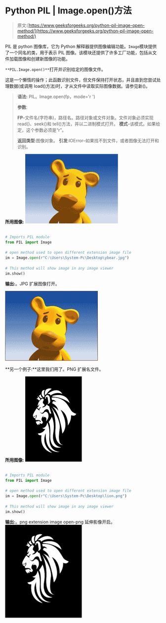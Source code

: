 # Python PIL | Image.open()方法

> 原文:[https://www.geeksforgeeks.org/python-pil-image-open-method/](https://www.geeksforgeeks.org/python-pil-image-open-method/)

PIL 是 python 图像库，它为 Python 解释器提供图像编辑功能。`Image`模块提供了一个同名的类，用于表示 PIL 图像。该模块还提供了许多工厂功能，包括从文件加载图像和创建新图像的功能。

`**PIL.Image.open()**`打开并识别给定的图像文件。

这是一个懒惰的操作；此函数识别文件，但文件保持打开状态，并且直到您尝试处理数据(或调用 load()方法)时，才从文件中读取实际图像数据。请参见新()。

> **语法:** PIL。Image.open(fp，mode='r ')
> 
> **参数**:
> 
> **FP**–文件名(字符串)，路径名。路径对象或文件对象。文件对象必须实现 read()、seek()和 tell()方法，并以二进制模式打开。
> **模式**–该模式。如果给定，这个参数必须是“r”。
> 
> **返回类型**:图像对象。
> **引发**:IOError–如果找不到文件，或者图像无法打开和识别。

**所用图像:**
![](img/4b8bfc2d655bf1e4ef3e5cdd9f7f35db.png)

```py

# Imports PIL module 
from PIL import Image

# open method used to open different extension image file
im = Image.open(r"C:\Users\System-Pc\Desktop\ybear.jpg") 

# This method will show image in any image viewer 
im.show() 
```

**输出:**。JPG 扩展图像打开。

![](img/51c1a752ce01eeabd639dad93c068774.png)

**另一个例子:**这里我们用了。PNG 扩展名文件。

**所用图像:**
![](img/08a214a1e5988cf4929b6a61d30200e8.png)

```py

# Imports PIL module 
from PIL import Image

# open method used to open different extension image file
im = Image.open(r"C:\Users\System-Pc\Desktop\lion.png") 

# This method will show image in any image viewer 
im.show() 
```

**输出:**。png extension image open-png 延伸影像开启。
![](img/995fea3a18ae902e2d30828977ac071f.png)